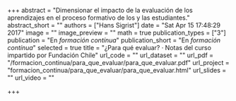 +++
abstract = "Dimensionar el impacto de la evaluación de los aprendizajes en el proceso formativo de los y las estudiantes."
abstract_short = ""
authors = ["Hans Sigrist"]
date = "Sat Apr 15 17:48:29 2017"
image = ""
image_preview = ""
math = true
publication_types = ["3"]
publication = "En *formación contínua*"
publication_short = "En *formación contínua*"
selected = true
title = "¿Para qué evaluar? · Notas del curso impartido por Fundación Chile"
url_code = ""
url_dataset = ""
url_pdf = "/formacion_continua/para_que_evaluar/para_que_evaluar.pdf"
url_project = "formacion_continua/para_que_evaluar/para_que_evaluar.html"
url_slides = ""
url_video = ""

+++
